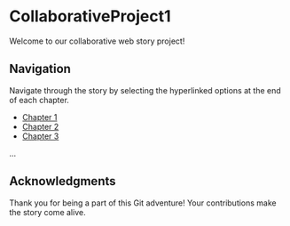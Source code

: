 # CollaborativeProject1

Welcome to our collaborative web story project!

## Navigation

Navigate through the story by selecting the hyperlinked options at the end of each chapter.

- [Chapter 1](./chapter-1.md)
- [Chapter 2](./chapter-2.md)
- [Chapter 3](./chapter-3.md)

...

## Acknowledgments

Thank you for being a part of this Git adventure! Your contributions make the story come alive.

